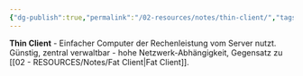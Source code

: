 ```yaml
---
{"dg-publish":true,"permalink":"/02-resources/notes/thin-client/","tags":["client/minimal","server/abhängig"],"noteIcon":"","updated":"2025-08-27T15:03:22.981+02:00"}
---
```



**Thin Client** - Einfacher Computer der Rechenleistung vom Server nutzt.
Günstig, zentral verwaltbar - hohe Netzwerk-Abhängigkeit, Gegensatz zu [[02 - RESOURCES/Notes/Fat Client\|Fat Client]].